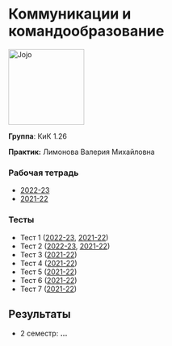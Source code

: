 # Коммуникации и командообразование

<img alt="Jojo" src="https://github.com/maxbarsukov/itmo/blob/master/.docs/jojo.gif" height="150">

**Группа**: КиК 1.26

**Практик:** Лимонова Валерия Михайловна

### Рабочая тетрадь

- [2022-23](./РТ%20КиК%202022-23.pdf)
- [2021-22](./РТ%20КиК%202021-22.pdf)

### Тесты

- Тест 1 ([2022-23](./тесты/2022-23/Тест%201.png), [2021-22](./тесты/2021-22/Тест%201.pdf))
- Тест 2 ([2022-23](./тесты/2022-23/Тест%202.png), [2021-22](./тесты/2021-22/Тест%202.pdf))
- Тест 3 ([2021-22](./тесты/2021-22/Тест%203.pdf))
- Тест 4 ([2021-22](./тесты/2021-22/Тест%204.pdf))
- Тест 5 ([2021-22](./тесты/2021-22/Тест%205.pdf))
- Тест 6 ([2021-22](./тесты/2021-22/Тест%206.pdf))
- Тест 7 ([2021-22](./тесты/2021-22/Тест%207.pdf))

## Результаты

- 2 семестр: **...**
